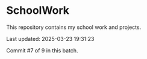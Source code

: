 # SchoolWork

This repository contains my school work and projects.

Last updated: 2025-03-23 19:31:23

Commit #7 of 9 in this batch.